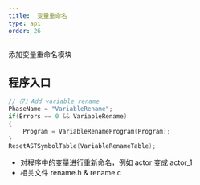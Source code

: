 ```yaml
---
title:  变量重命名
type: api
order: 26
---
```


添加变量重命名模块

## 程序入口

```c++
//（7）Add variable rename
PhaseName = "VariableRename";
if(Errors == 0 && VariableRename)
{
    Program = VariableRenameProgram(Program);
}
ResetASTSymbolTable(VariableRenameTable);

```
- 对程序中的变量进行重新命名，例如 actor 变成 actor_1
- 相关文件 rename.h & rename.c
